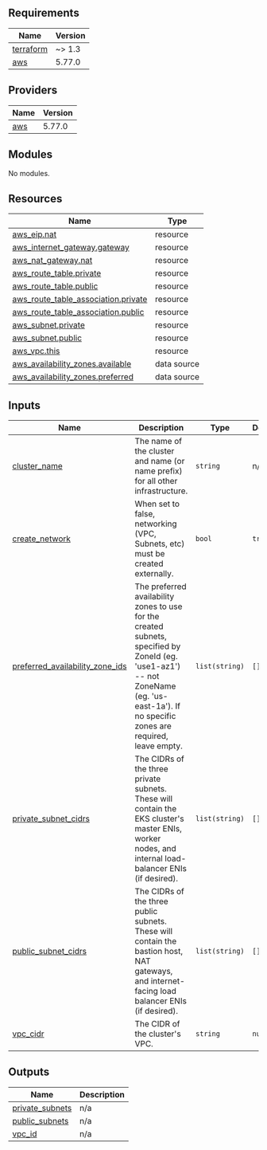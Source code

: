 <!-- BEGIN_TF_DOCS -->
## Requirements

| Name | Version |
|------|---------|
| <a name="requirement_terraform"></a> [terraform](#requirement\_terraform) | ~> 1.3 |
| <a name="requirement_aws"></a> [aws](#requirement\_aws) | 5.77.0 |

## Providers

| Name | Version |
|------|---------|
| <a name="provider_aws"></a> [aws](#provider\_aws) | 5.77.0 |

## Modules

No modules.

## Resources

| Name | Type |
|------|------|
| [aws_eip.nat](https://registry.terraform.io/providers/hashicorp/aws/5.77.0/docs/resources/eip) | resource |
| [aws_internet_gateway.gateway](https://registry.terraform.io/providers/hashicorp/aws/5.77.0/docs/resources/internet_gateway) | resource |
| [aws_nat_gateway.nat](https://registry.terraform.io/providers/hashicorp/aws/5.77.0/docs/resources/nat_gateway) | resource |
| [aws_route_table.private](https://registry.terraform.io/providers/hashicorp/aws/5.77.0/docs/resources/route_table) | resource |
| [aws_route_table.public](https://registry.terraform.io/providers/hashicorp/aws/5.77.0/docs/resources/route_table) | resource |
| [aws_route_table_association.private](https://registry.terraform.io/providers/hashicorp/aws/5.77.0/docs/resources/route_table_association) | resource |
| [aws_route_table_association.public](https://registry.terraform.io/providers/hashicorp/aws/5.77.0/docs/resources/route_table_association) | resource |
| [aws_subnet.private](https://registry.terraform.io/providers/hashicorp/aws/5.77.0/docs/resources/subnet) | resource |
| [aws_subnet.public](https://registry.terraform.io/providers/hashicorp/aws/5.77.0/docs/resources/subnet) | resource |
| [aws_vpc.this](https://registry.terraform.io/providers/hashicorp/aws/5.77.0/docs/resources/vpc) | resource |
| [aws_availability_zones.available](https://registry.terraform.io/providers/hashicorp/aws/5.77.0/docs/data-sources/availability_zones) | data source |
| [aws_availability_zones.preferred](https://registry.terraform.io/providers/hashicorp/aws/5.77.0/docs/data-sources/availability_zones) | data source |

## Inputs

| Name | Description | Type | Default | Required |
|------|-------------|------|---------|:--------:|
| <a name="input_cluster_name"></a> [cluster\_name](#input\_cluster\_name) | The name of the cluster and name (or name prefix) for all other infrastructure. | `string` | n/a | yes |
| <a name="input_create_network"></a> [create\_network](#input\_create\_network) | When set to false, networking (VPC, Subnets, etc) must be created externally. | `bool` | `true` | no |
| <a name="input_preferred_availability_zone_ids"></a> [preferred\_availability\_zone\_ids](#input\_preferred\_availability\_zone\_ids) | The preferred availability zones to use for the created subnets, specified by ZoneId (eg. 'use1-az1') -- not ZoneName (eg. 'us-east-1a'). If no specific zones are required, leave empty. | `list(string)` | `[]` | no |
| <a name="input_private_subnet_cidrs"></a> [private\_subnet\_cidrs](#input\_private\_subnet\_cidrs) | The CIDRs of the three private subnets. These will contain the EKS cluster's master ENIs, worker nodes, and internal load-balancer ENIs (if desired). | `list(string)` | `[]` | no |
| <a name="input_public_subnet_cidrs"></a> [public\_subnet\_cidrs](#input\_public\_subnet\_cidrs) | The CIDRs of the three public subnets. These will contain the bastion host, NAT gateways, and internet-facing load balancer ENIs (if desired). | `list(string)` | `[]` | no |
| <a name="input_vpc_cidr"></a> [vpc\_cidr](#input\_vpc\_cidr) | The CIDR of the cluster's VPC. | `string` | `null` | no |

## Outputs

| Name | Description |
|------|-------------|
| <a name="output_private_subnets"></a> [private\_subnets](#output\_private\_subnets) | n/a |
| <a name="output_public_subnets"></a> [public\_subnets](#output\_public\_subnets) | n/a |
| <a name="output_vpc_id"></a> [vpc\_id](#output\_vpc\_id) | n/a |
<!-- END_TF_DOCS -->